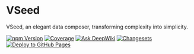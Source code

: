 # VSeed

VSeed, an elegant data composer, transforming complexity into simplicity.

[![npm Version](https://img.shields.io/npm/v/@visactor/vseed.svg)](https://www.npmjs.com/package/@visactor/vseed)
[![Coverage](https://img.shields.io/badge/Coverage-96.39%25-brightgreen.svg)](https://github.com/VisActor/VSeed/actions/workflows/coverage.yml)
[![Ask DeepWiki](https://deepwiki.com/badge.svg)](https://deepwiki.com/VisActor/VSeed)
[![Changesets](https://github.com/VisActor/VSeed/actions/workflows/changesets.yml/badge.svg)](https://github.com/VisActor/VSeed/actions/workflows/changesets.yml)
[![Deploy to GitHub Pages](https://github.com/VisActor/VSeed/actions/workflows/deploy.yml/badge.svg)](https://visactor.github.io/VSeed/)
